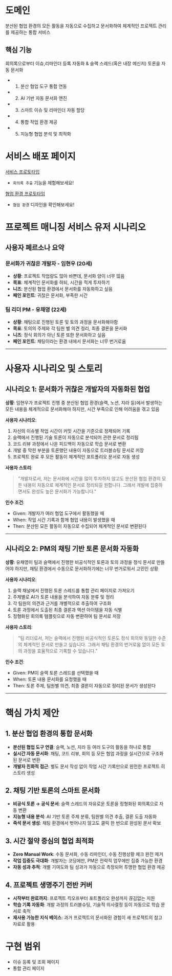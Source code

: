 # 도메인
분산된 협업 환경의 모든 활동을 자동으로 수집하고 문서화하여 체계적인 프로젝트 관리를 제공하는 통합 서비스

## **핵심 기능**
회의록으로부터 이슈,리마인더 등록 자동화 & 슬랙 스레드(혹은 내장 메신저) 토론을 자동 문서화

- 1. 분산 협업 도구 통합 연동
- 2. AI 기반 자동 문서화 엔진
- 3. 스마트 이슈 및 리마인더 자동 할당
- 4. 통합 작업 환경 제공
- 5. 지능형 협업 분석 및 최적화

# 서비스 배포 페이지

[서비스 프로토타입](https://wodnd0131.github.io/ToyDocs)
- `회의록 추출` 기능을 체험해보세요!

[협업 환경 프로토타입](https://wodnd0131.github.io/SimpleProject)
- `협업 환경` 디자인을 확인해보세요!

# 프로젝트 매니징 서비스 유저 시나리오

## 사용자 페르소나 요약

### **문서화가 귀찮은 개발자 - 임현우 (20세)**

- **상황**: 프로젝트 작업량도 많아 바쁜데, 문서화 양이 너무 많음
- **목표**: 체계적인 문서화를 하되, 시간을 적게 투자하기
- **니즈**: 분산된 협업 환경에서 문서화를 자동화하고 싶음
- **페인 포인트**: 귀찮은 문서화, 부족한 시간

### **팀 리더 PM - 유채영 (22세)**

- **상황**: 채팅으로 진행된 토론 및 토의 과정을 문서화해야함
- **목표**: 토의의 주제와 각 팀원 별 의견 정리, 최종 결론을 문서화
- **니즈**: 정식 회의가 아닌 토론 또한 문서화하고 싶음
- **페인 포인트**: 채팅이라는 환경 내에서 문서화는 너무 번거로움

---

# 사용자 시나리오 및 스토리

## **시나리오 1: 문서화가 귀찮은 개발자의 자동화된 협업**

**상황**: 임현우가 프로젝트 진행 중 분산된 협업 환경(슬랙, 노션, 지라 등)에서 발생하는 모든 내용을 체계적으로 문서화해야 하지만, 시간 부족으로 인해 어려움을 겪고 있음

**사용자 시나리오**:
1. 자신의 이슈별 작업 시간이 커밋 시간을 기준으로 정제되어 기록
2. 슬랙에서 진행된 기술 토론이 자동으로 분석되어 관련 문서로 정리됨
3. 코드 리뷰 과정에서 나온 피드백이 자동으로 학습 문서로 변환
4. 개발 중 막힌 부분을 토론했던 내용이 자동으로 트러블슈팅 문서로 저장
5. 프로젝트 완료 후 모든 활동이 체계적인 포트폴리오 문서로 자동 생성

**사용자 스토리**:
> "개발자로서, 저는 문서화에 시간을 많이 투자하지 않고도 분산된 협업 환경의 모든 내용이 자동으로 체계적인 문서로 정리되길 원합니다. 그래서 개발에 집중하면서도 완성도 높은 문서화가 가능합니다."

**인수 조건**:
- Given: 개발자가 여러 협업 도구에서 활동했을 때
- When: 작업 시간 기록과 함께 협업 내용이 발생했을 때
- Then: 분산된 모든 활동이 자동으로 수집되어 체계적인 문서로 변환된다

---

## **시나리오 2: PM의 채팅 기반 토론 문서화 자동화**

**상황**: 유채영이 팀과 슬랙에서 진행한 비공식적인 토론과 토의 과정을 정식 문서로 만들어야 하지만, 채팅 환경에서 수동으로 문서화하기에는 너무 번거로워서 고민인 상황

**사용자 시나리오**:
1. 슬랙 채널에서 진행된 토론 스레드를 통합 관리 페이지로 가져오기
2. 주제별로 AI가 토론 내용을 분석하여 자동 분류 및 정리
3. 각 팀원의 의견과 근거를 개별적으로 추출하여 구조화
4. 토론 과정에서 도출된 최종 결론과 액션 아이템을 자동 식별
5. 정형화된 회의록 템플릿으로 자동 변환하여 팀 문서로 저장

**사용자 스토리**:
> "팀 리더로서, 저는 슬랙에서 진행된 비공식적인 토론도 정식 회의와 동일한 수준의 체계적인 문서로 만들고 싶습니다. 그래서 채팅 환경의 번거로움 없이 모든 토의 과정을 효율적으로 기록할 수 있습니다."

**인수 조건**:
- Given: PM이 슬랙 토론 스레드를 선택했을 때
- When: 토론 내용 문서화를 요청했을 때
- Then: 토론 주제, 팀원별 의견, 최종 결론이 자동으로 정리된 문서가 생성된다

---

# 핵심 가치 제안

## 1. **분산 협업 환경의 통합 문서화**

- **분산된 협업 도구 연결**: 슬랙, 노션, 지라 등 여러 도구의 활동을 하나로 통합
- **실시간 자동 문서화**: 채팅, 코드 리뷰, 회의 등 모든 협업 과정을 실시간으로 구조화된 문서로 변환
- **개발자 친화적 접근**: 별도 문서 작성 없이 작업 시간 기록만으로 완전한 프로젝트 히스토리 생성

## 2. **채팅 기반 토론의 스마트 문서화**

- **비공식 토론 → 공식 문서**: 슬랙 스레드의 자유로운 토론을 정형화된 회의록으로 자동 변환
- **지능형 내용 분석**: AI 기반 토론 주제 분류, 팀원별 의견 추출, 결론 도출 자동화
- **즉석 문서 생성**: 채팅 환경에서 벗어나지 않고도 클릭 한 번으로 완성된 문서 확보

## 3. **시간 절약 중심의 협업 최적화**

- **Zero Manual Work**: 수동 문서화, 수동 리마인더, 수동 진행상황 체크 완전 제거
- **작업 집중도 극대화**: 개발자는 코딩에만, PM은 전략적 업무에만 집중 가능한 환경
- **자동 성과 추적**: 개별 기여도와 팀 성과가 자동으로 측정되어 투명한 협업 환경 제공

## 4. **프로젝트 생명주기 전반 커버**

- **시작부터 완료까지**: 프로젝트 킥오프부터 포트폴리오 완성까지 끊김없는 지원
- **학습 기록 자동화**: 개발 과정의 트러블슈팅, 기술적 의사결정 등이 자동으로 학습 문서로 축적
- **재사용 가능한 지식 베이스**: 과거 프로젝트의 문서화된 경험이 새 프로젝트의 참고 자료로 활용

# **구현 범위**

- 이슈 등록 및 조회 페이지
- 통합 관리 페이지
